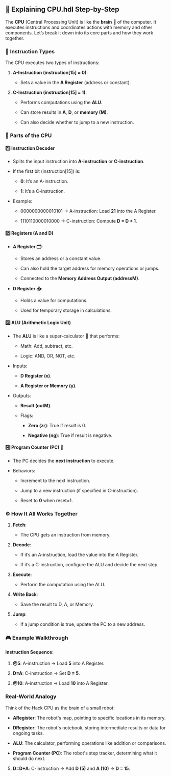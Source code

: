🚀 **Explaining CPU.hdl Step-by-Step**
--------------------------------------

The **CPU** (Central Processing Unit) is like the **brain** 🧠 of the computer. It executes instructions and coordinates actions with memory and other components. Let’s break it down into its core parts and how they work together.

### 📝 **Instruction Types**

The CPU executes two types of instructions:

1.  **A-Instruction (instruction\[15\] = 0)**:
    
    *   Sets a value in the **A Register** (address or constant).
        
2.  **C-Instruction (instruction\[15\] = 1)**:
    
    *   Performs computations using the **ALU**.
        
    *   Can store results in **A**, **D**, or **memory (M)**.
        
    *   Can also decide whether to jump to a new instruction.
        

### 🧩 **Parts of the CPU**

#### 1️⃣ **Instruction Decoder**

*   Splits the input instruction into **A-instruction** or **C-instruction**.
    
*   If the first bit (instruction\[15\]) is:
    
    *   **0**: It’s an A-instruction.
        
    *   **1**: It’s a C-instruction.
        
*   Example:
    
    *   0000000000010101 → A-instruction: Load **21** into the A Register.
        
    *   1110110000010000 → C-instruction: Compute **D = D + 1**.
        

#### 2️⃣ **Registers (A and D)**

*   **A Register 🗂️**:
    
    *   Stores an address or a constant value.
        
    *   Can also hold the target address for memory operations or jumps.
        
    *   Connected to the **Memory Address Output (addressM)**.
        
*   **D Register 📥**:
    
    *   Holds a value for computations.
        
    *   Used for temporary storage in calculations.
        

#### 3️⃣ **ALU (Arithmetic Logic Unit)**

*   The **ALU** is like a super-calculator 🧮 that performs:
    
    *   Math: Add, subtract, etc.
        
    *   Logic: AND, OR, NOT, etc.
        
*   Inputs:
    
    *   **D Register (x)**.
        
    *   **A Register or Memory (y)**.
        
*   Outputs:
    
    *   **Result (outM)**.
        
    *   Flags:
        
        *   **Zero (zr)**: True if result is 0.
            
        *   **Negative (ng)**: True if result is negative.
            

#### 4️⃣ **Program Counter (PC) 📍**

*   The PC decides the **next instruction** to execute.
    
*   Behaviors:
    
    *   Increment to the next instruction.
        
    *   Jump to a new instruction (if specified in C-instruction).
        
    *   Reset to **0** when reset=1.
        

### ⚙️ **How It All Works Together**

1.  **Fetch**:
    
    *   The CPU gets an instruction from memory.
        
2.  **Decode**:
    
    *   If it’s an A-instruction, load the value into the A Register.
        
    *   If it’s a C-instruction, configure the ALU and decide the next step.
        
3.  **Execute**:
    
    *   Perform the computation using the ALU.
        
4.  **Write Back**:
    
    *   Save the result to D, A, or Memory.
        
5.  **Jump**:
    
    *   If a jump condition is true, update the PC to a new address.
        

### 🎮 **Example Walkthrough**

#### Instruction Sequence:

1.  **@5**: A-instruction → Load **5** into A Register.
    
2.  **D=A**: C-instruction → Set **D = 5**.
    
3.  **@10**: A-instruction → Load **10** into A Register.

### **Real-World Analogy**

Think of the Hack CPU as the brain of a small robot:

*   **ARegister**: The robot's map, pointing to specific locations in its memory.
    
*   **DRegister**: The robot's notebook, storing intermediate results or data for ongoing tasks.
    
*   **ALU**: The calculator, performing operations like addition or comparisons.
    
*   **Program Counter (PC)**: The robot's step tracker, determining what it should do next.
  
    
5.  **D=D+A**: C-instruction → Add **D (5)** and **A (10)** → **D = 15**.
